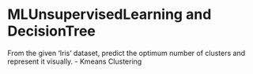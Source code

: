 # MLUnsupervisedLearning and DecisionTree
From the given ‘Iris’ dataset, predict the optimum number of clusters and represent it visually. - Kmeans Clustering
